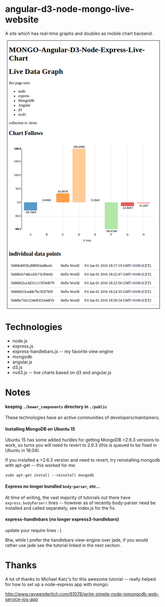 # angular-d3-node-mongo-live-website
A site which has real-time graphs and doubles as mobile chart backend.

<p align="center">
  <img src="./public/img/current-look.png" border="1">
</p>


# Technologies

* node.js
* express.js
* express-handlebars.js -- my favorite view engine
* mongodb
* angular.js
* d3.js
* nvd3.js -- live charts based on d3 and angular.js

# Notes


#### keeping `./bower_components` directory in `./public`

These technologies have an active communities of developers/maintainers; 

#### Installing MongoDB on Ubuntu 15

Ubuntu 15 has some added hurdles for getting MongoDB >2.6.3 versions to work, so turns you will need to revert to 2.6.3 (this is queued to be fixed in Ubuntu in 16.04).

If you installed a >2.6.3 version and need to revert, try reinstalling mongodb with apt-get -- this worked for me:

`sudo apt-get install --reinstall mongodb`


#### Express no longer bundled `body-parser`, etc...

At time of writing, the vast majority of tutorials out there have `express.bodyParser(` lines -- however as of recently body-parser need be installed and called separately, see index.js for the fix.

#### express-handlebars (no longer express3-handlebars)

update your require lines : )

Btw, while I prefer the handlebars view-engine over jade, if you would rather use jade see the tutorial linked in the next section.

# Thanks

A lot of thanks to Michael Katz's for this awesome tutorial -- really helped for how to set up a node-express app with mongo:

http://www.raywenderlich.com/61078/write-simple-node-jsmongodb-web-service-ios-app
